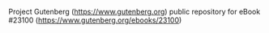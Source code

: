 Project Gutenberg (https://www.gutenberg.org) public repository for eBook #23100 (https://www.gutenberg.org/ebooks/23100)
